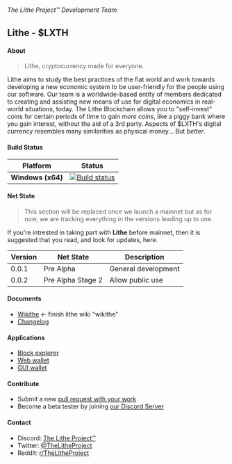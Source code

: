 ###### The Lithe Project&trade; Development Team

## Lithe - $LXTH

#### About

> Lithe, cryptocurrency made for everyone.

Lithe aims to study the best practices of the fiat world and work towards developing a new economic system to be user-friendly for the people using our software.
Our team is a worldwide-based entity of members dedicated to creating 
and assisting new means of use for digital economics in real-world situations, today. The Lithe Blockchain allows you to "self-invest" coins for certain periods of time to gain *more coins*, like a piggy bank where you gain interest, without the aid of a 3rd party. Aspects of $LXTH's digital currency resembles many similarities as physical money... But *better*. 

#### Build Status

| Platform | Status |
|----------|--------|
| **Windows (x64)** | [![Build status](https://ci.appveyor.com/api/projects/status/h5j36mn4nn6eo7xg?svg=true)](https://ci.appveyor.com/project/LithyRiolu93389/lithe) |

#### Net State
> This section will be replaced once we launch a mainnet but as for now, we are tracking everything in the versions leading up to one.

If you're intrested in taking part with **Lithe** before mainnet, then it is suggested that you read, and look for updates, here.

| Version | Net State | Description |
|---------|-----------|-------------|
| 0.0.1 | Pre Alpha | General development |
| 0.0.2 | Pre Alpha Stage 2 | Allow public use |

#### Documents

- [Wikithe]() <- finish lithe wiki "wikithe"
- [Changelog](https://github.com/LithyRiolu/lithe/blob/master/docs/changelog.md)

#### Applications

- [Block explorer]()
- [Web wallet]()
- [GUI wallet]()

#### Contribute

- Submit a new [pull request with your work](https://github.com/LithyRiolu/lithe/pulls)
- Become a beta tester by joining [our Discord Server](https://discord.gg/qCtQfhs)

#### Contact

- Discord: [The Lithe Project&trade;](https://discord.gg/qCtQfhs)
- Twitter: [@TheLitheProject](https://twitter.com/thelitheproject)
- Reddit: [r/TheLitheProject](https://reddit.com/r/thelitheproject)

